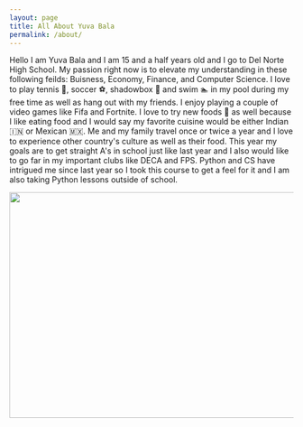 ```yaml
---
layout: page
title: All About Yuva Bala
permalink: /about/
---
```


Hello I am Yuva Bala and I am 15 and a half years old and I go to Del Norte High School. My passion right now is to elevate my understanding in these following feilds: Buisness, Economy, Finance, and Computer Science. I love to play tennis 🎾, soccer ⚽, shadowbox 🥊 and swim 🏊 in my pool during my free time as well as hang out with my friends. I enjoy playing a couple of video games like Fifa and Fortnite. I love to try new foods 🥘 as well because I like eating food and I would say my favorite cuisine would be either Indian 🇮🇳 or Mexican 🇲🇽. Me and my family travel once or twice a year and I love to experience other country's culture as well as their food. This year my goals are to get straight A's in school just like last year and I also would like to go far in my important clubs like DECA and FPS. Python and CS have intrigued me since last year so I took this course to get a feel for it and I am also taking Python lessons outside of school. 

<img src="{{site.baseurl}}/images/aboutmemdimg.png" width="600" height="400">
